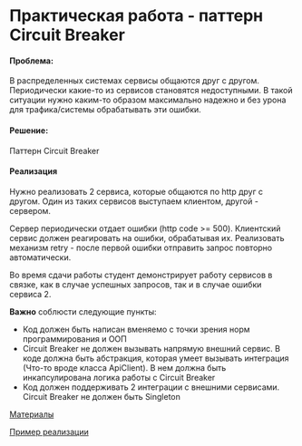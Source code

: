 # Практическая работа - паттерн Circuit Breaker

#### Проблема:
В распределенных системах сервисы общаются друг с другом. Периодически какие-то из сервисов становятся недоступными. В такой ситуации нужно каким-то образом максимально надежно и без урона для трафика/системы обрабатывать эти ошибки.

#### Решение:
Паттерн Circuit Breaker

#### Реализация
Нужно реализовать 2 сервиса, которые общаются по http друг с другом. Один из таких сервисов выступаем клиентом, другой - сервером.

Сервер периодически отдает ошибки (http code >= 500).
Клиентский сервис должен реагировать на ошибки, обрабатывая их.
Реализовать механизм retry - после первой ошибки отправить запрос повторно автоматически.

Во время сдачи работы студент демонстрирует работу сервисов в связке, как в случае успешных запросов, так и в случае ошибки сервиса 2.

**Важно** соблюсти следующие пункты:
- Код должен быть написан вменяемо с точки зрения норм программирования и ООП
- Circuit Breaker не должен вызывать напрямую внешний сервис. В коде должна быть абстракция, которая умеет вызывать интеграция (Что-то вроде класса ApiClient). В нем должна быть инкапсулирована логика работы с Circuit Breaker
- Код должен поддерживать 2 интеграции с внешними сервисами. Circuit Breaker не должен быть Singleton

[Материалы](Materials.MD)

[Пример реализации](example)